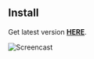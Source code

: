## Install
Get latest version [**HERE**](https://rvlvt.github.io/IG-Comment/).

![Screencast](https://thumbs.gfycat.com/ScaredCraftyAuklet-size_restricted.gif)
